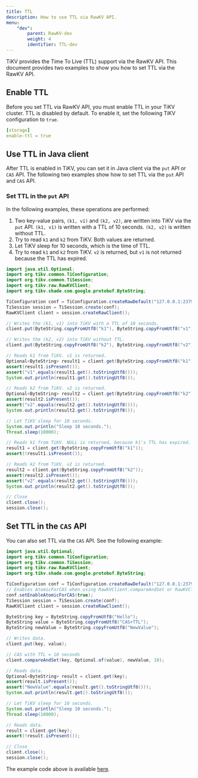 ```yaml
---
title: TTL
description: How to use TTL via RawKV API.
menu:
    "dev":
        parent: RawKV-dev
        weight: 4
        identifier: TTL-dev
---
```


TiKV provides the Time To Live (TTL) support via the RawKV API. This document provides two examples to show you how to set TTL via the RawKV API.

## Enable TTL

Before you set TTL via RawKV API, you must enable TTL in your TiKV cluster. TTL is disabled by default. To enable it, set the following TiKV configuration to `true`.

```yaml
[storage]
enable-ttl = true
```

## Use TTL in Java client

After TTL is enabled in TiKV, you can set it in Java client via the `put` API or `CAS` API. The following two examples show how to set TTL via the `put` API and `CAS` API.

### Set TTL in the `put` API

In the following examples, these operations are performed:

1. Two key-value pairs, `(k1, v1)` and `(k2, v2)`, are written into TiKV via the `put` API. `(k1, v1)` is written with a TTL of 10 seconds. `(k2, v2)` is written without TTL.
2. Try to read `k1` and `k2` from TiKV. Both values are returned.
3. Let TiKV sleep for 10 seconds, which is the time of TTL.
4. Try to read `k1` and `k2` from TiKV. `v2` is returned, but `v1` is not returned because the TTL has expired.

```java
import java.util.Optional;
import org.tikv.common.TiConfiguration;
import org.tikv.common.TiSession;
import org.tikv.raw.RawKVClient;
import org.tikv.shade.com.google.protobuf.ByteString;

TiConfiguration conf = TiConfiguration.createRawDefault("127.0.0.1:2379");
TiSession session = TiSession.create(conf);
RawKVClient client = session.createRawClient();

// Writes the (k1, v1) into TiKV with a TTL of 10 seconds.
client.put(ByteString.copyFromUtf8("k1"), ByteString.copyFromUtf8("v1"), 10);

// Writes the (k2, v2) into TiKV without TTL.
client.put(ByteString.copyFromUtf8("k2"), ByteString.copyFromUtf8("v2"));

// Reads k1 from TiKV. v1 is returned.
Optional<ByteString> result1 = client.get(ByteString.copyFromUtf8("k1"));
assert(result1.isPresent());
assert("v1".equals(result1.get().toStringUtf8()));
System.out.println(result1.get().toStringUtf8());

// Reads k2 from TiKV. v2 is returned.
Optional<ByteString> result2 = client.get(ByteString.copyFromUtf8("k2"));
assert(result2.isPresent());
assert("v2".equals(result2.get().toStringUtf8()));
System.out.println(result2.get().toStringUtf8());

// Let TiKV sleep for 10 seconds.
System.out.println("Sleep 10 seconds.");
Thread.sleep(10000);

// Reads k1 from TiKV. NULL is returned, because k1's TTL has expired.
result1 = client.get(ByteString.copyFromUtf8("k1"));
assert(!result1.isPresent());

// Reads k2 from TiKV. v2 is returned.
result2 = client.get(ByteString.copyFromUtf8("k2"));
assert(result2.isPresent());
assert("v2".equals(result2.get().toStringUtf8()));
System.out.println(result2.get().toStringUtf8());

// Close
client.close();
session.close();
```

## Set TTL in the `CAS` API

You can also set TTL via the `CAS` API. See the following example:

```java
import java.util.Optional;
import org.tikv.common.TiConfiguration;
import org.tikv.common.TiSession;
import org.tikv.raw.RawKVClient;
import org.tikv.shade.com.google.protobuf.ByteString;

TiConfiguration conf = TiConfiguration.createRawDefault("127.0.0.1:2379");
// Enables AtomicForCAS when using RawKVClient.compareAndSet or RawKVClient.putIfAbsent
conf.setEnableAtomicForCAS(true);
TiSession session = TiSession.create(conf);
RawKVClient client = session.createRawClient();

ByteString key = ByteString.copyFromUtf8("Hello");
ByteString value = ByteString.copyFromUtf8("CAS+TTL");
ByteString newValue = ByteString.copyFromUtf8("NewValue");

// Writes data.
client.put(key, value);

// CAS with TTL = 10 seconds
client.compareAndSet(key, Optional.of(value), newValue, 10);

// Reads data.
Optional<ByteString> result = client.get(key);
assert(result.isPresent());
assert("NewValue".equals(result.get().toStringUtf8()));
System.out.println(result.get().toStringUtf8());

// Let TiKV sleep for 10 seconds.
System.out.println("Sleep 10 seconds.");
Thread.sleep(10000);

// Reads data.
result = client.get(key);
assert(!result.isPresent());

// Close
client.close();
session.close();
```

The example code above is available [here](https://github.com/marsishandsome/tikv-client-examples/blob/main/java-example/src/main/java/example/rawkv/TTL.java).

